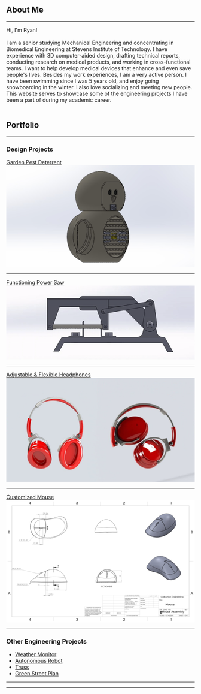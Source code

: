 ## About Me
---
 Hi, I'm Ryan! <br><br>
 I am a senior studying Mechanical Engineering and concentrating in Biomedical Engineering at Stevens Institute of Technology. I have experience with 3D computer-aided design, drafting technical reports, conducting research on medical products, and working in cross-functional teams. I want to help develop medical devices that enhance and even save people's lives. Besides my work experiences, I am a very active person. I have been swimming since I was 5 years old, and enjoy going snowboarding in the winter. I also love socializing and meeting new people. This website serves to showcase some of the engineering projects I have been a part of during my academic career.
 <br><br>

## Portfolio

---

### Design Projects 

<a href="/pdf/owlspy.pdf">Garden Pest Deterrent</a> <br>
<img src="images/owl better.jpg?raw=true"/>

---
<a href="/pdf/Power Saw.pdf">Functioning Power Saw</a> <br>
<img src="images/gibayy.gif?raw=true"/>

---
[Adjustable & Flexible Headphones]()
<img src="images/Headphones2.jpg?raw=true"/>

---
[Customized Mouse]()
<img src="images/mouse assembly.jpg?raw=true"/>

---

### Other Engineering Projects

- <a href="/pdf/Weather Monitor (1).pdf">Weather Monitor</a> <br>
- <a href="/pdf/Robot Project.pdf">Autonomous Robot</a> <br>
- <a href="/pdf/Truss Design.pdf">Truss</a> <br>
- <a href="/pdf/plan.pdf">Green Street Plan</a> <br> 

---




---
